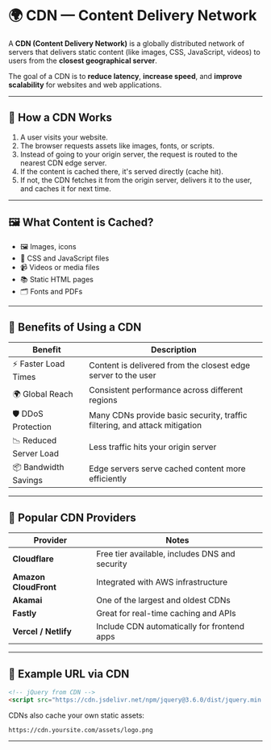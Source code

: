 # 🌍 CDN — Content Delivery Network

A **CDN (Content Delivery Network)** is a globally distributed network of servers that delivers static content (like images, CSS, JavaScript, videos) to users from the **closest geographical server**.

The goal of a CDN is to **reduce latency**, **increase speed**, and **improve scalability** for websites and web applications.

---

## 🧭 How a CDN Works

1. A user visits your website.
2. The browser requests assets like images, fonts, or scripts.
3. Instead of going to your origin server, the request is routed to the nearest CDN edge server.
4. If the content is cached there, it's served directly (cache hit).
5. If not, the CDN fetches it from the origin server, delivers it to the user, and caches it for next time.

---

## 🖼️ What Content is Cached?

- 🖼 Images, icons
- 📄 CSS and JavaScript files
- 📹 Videos or media files
- 📚 Static HTML pages
- 🗂 Fonts and PDFs

---

## 🚀 Benefits of Using a CDN

| Benefit                | Description                                                                |
| ---------------------- | -------------------------------------------------------------------------- |
| ⚡ Faster Load Times   | Content is delivered from the closest edge server to the user              |
| 🌍 Global Reach        | Consistent performance across different regions                            |
| 🛡️ DDoS Protection     | Many CDNs provide basic security, traffic filtering, and attack mitigation |
| 📉 Reduced Server Load | Less traffic hits your origin server                                       |
| 📦 Bandwidth Savings   | Edge servers serve cached content more efficiently                         |

---

## 🧪 Popular CDN Providers

| Provider              | Notes                                          |
| --------------------- | ---------------------------------------------- |
| **Cloudflare**        | Free tier available, includes DNS and security |
| **Amazon CloudFront** | Integrated with AWS infrastructure             |
| **Akamai**            | One of the largest and oldest CDNs             |
| **Fastly**            | Great for real-time caching and APIs           |
| **Vercel / Netlify**  | Include CDN automatically for frontend apps    |

---

## 🔧 Example URL via CDN

```html
<!-- jQuery from CDN -->
<script src="https://cdn.jsdelivr.net/npm/jquery@3.6.0/dist/jquery.min.js"></script>
```

CDNs also cache your own static assets:

```text
https://cdn.yoursite.com/assets/logo.png
```

---
